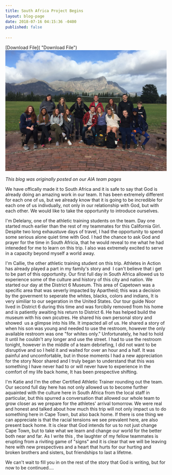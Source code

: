 ```yaml
---
title: South Africa Project Begins
layout: blog-page
date: 2018-07-16 04:15:36 -0400
published: false

---
```

[Download File]( "Download File")![](/uploads/2018/07/16/IMG_1062.JPG)

_This blog was originally posted on our AIA team pages_

We have offically made it to South Africa and it is safe to say that God is already doing an amazing work in our team. It has been extremely different for each one of us, but we already know that it is going to be incredible for each one of us indivdually, not only in our relationship with God, but with each other. We would like to take the opportunity to introduce ourselves.

I'm Delelany, one of the athletic training students on the team. Day one started much earlier than the rest of my teammates for this California Girl. Despite two long exhaustuve days of travel, I had the opportunity to spend some serious alone quiet time with God. I had the chance to ask God and prayer for the time in South Africia, that he would reveal to me what he had inteneded for me to learn on this trip. I also was extremely excited to serve in a capacity beyond myself a world away.

I'm Callie, the other athletic training student on this trip. Athletes in Action has already played a part in my family's story and  I can't believe that i get to be part of this opportunity. Our first full day in South Africa allowed us to experience some of the culture and history of this city and nation. We started our day at the District 6 Museum. This area of Capetown was a specific area that was severly impacted by Apartheid; this was a decision by the goverment to seperate the whites, blacks, colors and indians, It is very similiar to our segeration in the United States. Our tour guide Noor lived in District 6 during this time and was forcibily removed from his home and is patiently awaiting his return to District 6. He has helped build the museum with his own picutres. He shared his own personal story and showed  us a glimpse into his life. It impacted all of us. He shared a story of when his son was young and needed to use the restroom, however the only available restroom was one "for whites only." Unfortunately, he had to hold it until he couldn't any longer and use the street. I had to use the restroom tonight, however in the middle of a team debriefing, I did not want to be disruptive and so I held it and waited for over an hour and a half. It was painful and uncomfortable, but in those moments I had a new appreciation for the story Noor shared and I truly began to understand that this was something I have never had to or will never have to experience in the comfort of my life back home, It has been prespective shifting. 

I'm Katie and I'm the other Certified Athletic Trainer rounding out the team. Our second full day here has not only allowed us to become further aquainted with the culture here in South Africa from the local staff in particular, but this spurred a conversation that allowed our whole team to grow closer as we prepare for the athletes' arrival tomorrow. We were real and honest and talked about how much this trip will not only impact us to do something here in Cape Town, but also back home. If there is one thing we can appreciate is that the racial tensions we see prevalent here, are also present back home. It is clear that God intends for us to not just change Cape Town, but to take what we learn and change our world for the better both near and far. As I write this , the laughter of my fellow teammates is erupting from a riviting game of "signs" and it is clear that we will be leaving here with new prespectives and a heart that hurts for our hurting and broken brothers and sisters, but friendships to last a lifetme. 

We can't wait to fill you in on the rest of the story that God is writing, but for now to be continued....